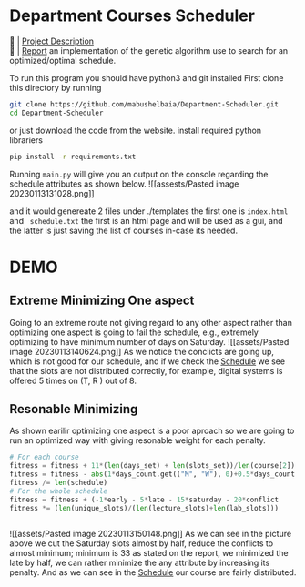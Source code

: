 # Department Courses Scheduler

🔗 | [Project Description](Project1+-+DCs+distribution (1))  
🔗 | [Report](Report.pdf)
an implementation of the genetic algorithm use to search for an optimized/optimal schedule.

To run this program you should have python3 and git installed
First clone this directory by running
```bash
git clone https://github.com/mabushelbaia/Department-Scheduler.git
cd Department-Scheduler
```
or just download the code from the website.
install required python librariers
```bash
pip install -r requirements.txt
```
Running ```main.py``` will give you an output on the console regarding the schedule attributes as shown below.
![[assests/Pasted image 20230113131028.png]]

and it would genereate 2 files under ./templates the first one is ```index.html``` and ```
schedule.txt``` the first is an html page and will be used as a gui, and the latter is just saving the list of courses in-case its needed.

# DEMO

## Extreme Minimizing One aspect
Going to an extreme route not giving regard to any other aspect rather than optimizing one aspect
is going to fail the schedule, e.g., extremely optimizing to have minimum number of days on Saturday.
![[assets/Pasted image 20230113140624.png]]
As we notice the conclicts are going up, which is not good for our schedule, and if we check the [Schedule](templates/extreme_sat.html) we see that the slots are not distributed correctly, for example, digital systems is offered 5 times on (T, R ) out of 8.

## Resonable Minimizing
As shown earilir optimizing one aspect is a poor aproach so we are going to run an optimized way with giving resonable weight for each penalty.
```python
# For each course
fitness = fitness + 11*(len(days_set) + len(slots_set))/len(course[2])
fitness = fitness - abs(1*days_count.get(("M", "W"), 0)+0.5*days_count.get(("S", "M"), 0)+0.5*days_count.get(("S", "W"), 0) - 2*days_count.get(("T", "R"),0))*8
fitness /= len(schedule)
# For the whole schedule
fitness = fitness + (-1*early - 5*late - 15*saturday - 20*conflict
fitness *= (len(unique_slots)/(len(lecture_slots)+len(lab_slots)))
        
```
![[assets/Pasted image 20230113150148.png]]
As we can see in the picture above we cut the Saturday slots almost by half, reduce the conflicts to almost minimum; minimum is 33 as stated on the report, we minimized the late by half, we can rather minimize the any attribute by increasing its penalty. And as we can see in the [Schedule](templates/optimized.html) our course are fairly distributed. 